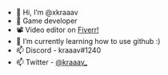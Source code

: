 - 👋 Hi, I’m @xkraaav
- 👀 Game developer
- 📽 Video editor on <a href="https://www.fiverr.com/kraaav/">Fiverr!</a>
- 🌱 I’m currently learning how to use github :)
- 📫 Discord - kraaav#1240
- 📫 Twitter - <a href="https://www.twitter.com/kraaav_">@kraaav_</a>

<!---
xkraaav/xkraaav is a ✨ special ✨ repository because its `README.md` (this file) appears on your GitHub profile.
You can click the Preview link to take a look at your changes.
--->
